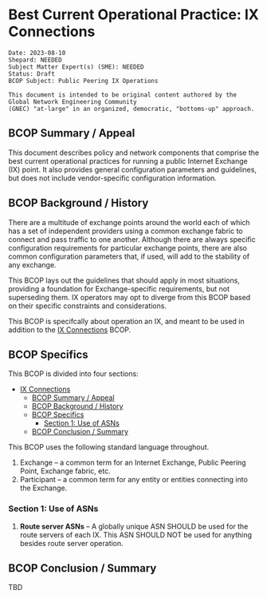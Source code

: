 Best Current Operational Practice: 
IX Connections
=============
```
Date: 2023-08-10
Shepard: NEEDED
Subject Matter Expert(s) (SME): NEEDED
Status: Draft
BCOP Subject: Public Peering IX Operations

This document is intended to be original content authored by the Global Network Engineering Community 
(GNEC) "at-large" in an organized, democratic, "bottoms-up" approach.
```
  
## BCOP Summary / Appeal
This document describes policy and network components that comprise the best current operational practices for running a public Internet Exchange (IX) point. It also provides general configuration parameters and guidelines, but does not include vendor-specific configuration information.

## BCOP Background / History
There are a multitude of exchange points around the world each of which has a set of independent providers using a common exchange fabric to connect and pass traffic to one another. Although there are always specific configuration requirements for particular exchange points, there are also common configuration parameters that, if used, will add to the stability of any exchange.

This BCOP lays out the guidelines that should apply in most situations, providing a foundation for Exchange-specific requirements, but not superseding them. IX operators may opt to diverge from this BCOP based on their specific constraints and considerations.

This BCOP is specifcally about operation an IX, and meant to be used in addition to the [IX Connections](https://github.com/Open-IX/BCOP/blob/main/IX_Connections/BCOP-IX_Connections.md) BCOP.

## BCOP Specifics

This BCOP is divided into four sections:
- [IX Connections](#ix-connections)
	- [BCOP Summary / Appeal](#bcop-summary--appeal)
	- [BCOP Background / History](#bcop-background--history)
	- [BCOP Specifics](#bcop-specifics)
		- [Section 1: Use of ASNs](#section-1-use-of-asns)
	- [BCOP Conclusion / Summary](#bcop-conclusion--summary)

This BCOP uses the following standard language throughout.
1) Exchange – a common term for an Internet Exchange, Public Peering Point, Exchange fabric, etc.
2) Participant – a common term for any entity or entities connecting into the Exchange.

### Section 1: Use of ASNs

1) **Route server ASNs** – A globally unique ASN SHOULD be used for the route servers of each IX. This ASN SHOULD NOT be used for anything besides route server operation.

## BCOP Conclusion / Summary

TBD
